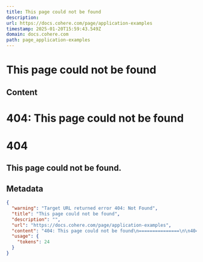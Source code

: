 ```yaml
---
title: This page could not be found
description: 
url: https://docs.cohere.com/page/application-examples
timestamp: 2025-01-20T15:59:43.549Z
domain: docs.cohere.com
path: page_application-examples
---
```


# This page could not be found



## Content

404: This page could not be found
===============

404
===

This page could not be found.
-----------------------------

## Metadata

```json
{
  "warning": "Target URL returned error 404: Not Found",
  "title": "This page could not be found",
  "description": "",
  "url": "https://docs.cohere.com/page/application-examples",
  "content": "404: This page could not be found\n===============\n\n404\n===\n\nThis page could not be found.\n-----------------------------",
  "usage": {
    "tokens": 24
  }
}
```
